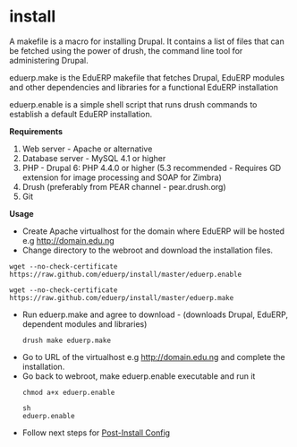 install
=======

A makefile is a macro for installing Drupal. It contains a list of files that can be fetched using the power of drush, the command line tool for administering Drupal.  

eduerp.make is the EduERP makefile that fetches Drupal, EduERP modules and other dependencies and libraries for a functional EduERP installation 

eduerp.enable is a simple shell script that runs drush commands to establish a default EduERP installation.  


**Requirements**  
1. Web server - Apache or alternative  
2. Database server - MySQL 4.1 or higher
3. PHP - Drupal 6: PHP 4.4.0 or higher (5.3 recommended - Requires GD extension for image processing and SOAP for Zimbra)
4. Drush (preferably from PEAR channel - pear.drush.org)
5. Git

**Usage**  
+ Create Apache virtualhost for the domain where EduERP will be hosted e.g http://domain.edu.ng  
+ Change directory to the webroot and download the installation files.  
<pre><code>wget --no-check-certificate https://raw.github.com/eduerp/install/master/eduerp.enable</code></pre>
<pre><code>wget --no-check-certificate https://raw.github.com/eduerp/install/master/eduerp.make</code></pre>
+ Run eduerp.make and agree to download -  (downloads Drupal, EduERP, dependent modules and libraries)   
          <pre><code>drush make eduerp.make</code></pre> 
+ Go to URL of the virtualhost e.g http://domain.edu.ng and complete the installation.  
+ Go back to webroot, make eduerp.enable executable and run it  
          <pre><code>chmod a+x eduerp.enable</code></pre> 
          <pre><code>sh eduerp.enable</code></pre>
+ Follow next steps for [Post-Install Config](https://github.com/eduerp/eduerp/wiki/EduERP-Post-Install "Post-Install config")
